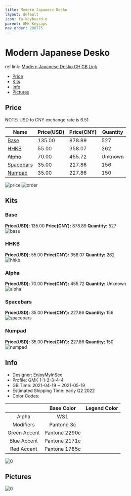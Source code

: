 ```yaml
---
title: Modern Japanese Desko 
layout: default
icon: fa-keyboard-o
parent: GMK Keycaps
nav_order: 290775
---
```


# Modern Japanese Desko 

ref link: [Modern Japanese Desko GH GB Link](https://geekhack.org/index.php?topic=112364.0)

* [Price](#price)
* [Kits](#kits)
* [Info](#info)
* [Pictures](#pictures)

## Price

NOTE: USD to CNY exchange rate is 6.51

| Name          | Price(USD)   |  Price(CNY) | Quantity |
| ------------- | ------------ |  ---------- | -------- |
|[Base](#base)|135.00|878.89|527|
|[HHKB](#hhkb)|55.00|358.07|262|
|[~~Alpha~~](#alpha)|70.00|455.72|Unknown|
|[Spacebars](#spacebars)|35.00|227.86|156|
|[Numpad](#numpad)|35.00|227.86|150|

<img src="{{ 'assets/images/gmk-keycaps/Modern-Japanese-Desko/price.png' | relative_url }}" alt="price" class="image featured">
<img src="{{ 'assets/images/gmk-keycaps/Modern-Japanese-Desko/order.png' | relative_url }}" alt="order" class="image featured">

## Kits
### Base  
**Price(USD):** 135.00	**Price(CNY):** 878.89	**Quantity:** 527  
<img src="{{ 'assets/images/gmk-keycaps/Modern-Japanese-Desko/kits_pics/base.jpg' | relative_url }}" alt="base" class="image featured">

### HHKB  
**Price(USD):** 55.00	**Price(CNY):** 358.07	**Quantity:** 262  
<img src="{{ 'assets/images/gmk-keycaps/Modern-Japanese-Desko/kits_pics/hhkb.jpg' | relative_url }}" alt="hhkb" class="image featured">

### ~~Alpha~~  
**Price(USD):** 70.00	**Price(CNY):** 455.72	**Quantity:** Unknown  
<img src="{{ 'assets/images/gmk-keycaps/Modern-Japanese-Desko/kits_pics/alpha.jpg' | relative_url }}" alt="alpha" class="image featured">

### Spacebars  
**Price(USD):** 35.00	**Price(CNY):** 227.86	**Quantity:** 156  
<img src="{{ 'assets/images/gmk-keycaps/Modern-Japanese-Desko/kits_pics/spacebars.jpg' | relative_url }}" alt="spacebars" class="image featured">

### Numpad  
**Price(USD):** 35.00	**Price(CNY):** 227.86	**Quantity:** 150  
<img src="{{ 'assets/images/gmk-keycaps/Modern-Japanese-Desko/kits_pics/numpad.jpg' | relative_url }}" alt="numpad" class="image featured">

## Info
* Designer: EnjoyMyInSec  
* Profile: GMK 1-1-2-3-4-4  
* GB Time: 2021-04-19 ~ 2021-05-19  
* Estimated Shipping Time: early Q2 2022  
* Color Codes:  

| |Base Color     | Legend Color
| :-------------: | :-------------: | :------------:
|Alpha|WS1|
|Modifiers|Pantone 3c|
|Green Accent|Pantone 2290c|
|Blue Accent|Pantone 2171c|
|Red Accent|Pantone 1785c|

<img src="{{ 'assets/images/gmk-keycaps/Modern-Japanese-Desko/0.jpg' | relative_url }}" alt="0" class="image featured">

## Pictures  
<img src="{{ 'assets/images/gmk-keycaps/Modern-Japanese-Desko/rendering_pics/0.jpg' | relative_url }}" alt="0" class="image featured">
